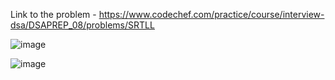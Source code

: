 Link to the problem - https://www.codechef.com/practice/course/interview-dsa/DSAPREP_08/problems/SRTLL


![image](https://github.com/Haleshot/Competitive-Programming/assets/57552973/c0b2c1b3-28fd-4f05-84bb-50c0f7098c4b)


![image](https://github.com/Haleshot/Competitive-Programming/assets/57552973/0c87d342-5759-4b09-baac-731df19e04a2)
